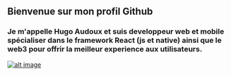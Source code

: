 ## Bienvenue sur mon profil Github
### Je m'appelle Hugo Audoux et suis developpeur web et mobile spécialiser dans le framework React (js et native) ainsi que le web3 pour offrir la meilleur experience aux utilisateurs.

[![alt image](https://cdn-icons-png.flaticon.com/512/2504/2504918.png)](https://www.google.com)
